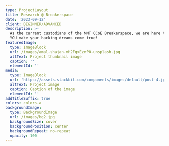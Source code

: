 ```yaml
---
type: ProjectLayout
title: Research @ Breakerspace
date: '2023-09-12'
client: BEGINNER/ADVANCED
description: >-
  As the current custodians of the NMT CCoE Breakerspace, we are here to help
  YOU make your hacking dreams come true!
featuredImage:
  type: ImageBlock
  url: /images/amal-shajan-mH2FqxEzrP0-unsplash.jpg
  altText: Project thumbnail image
  caption: ''
  elementId: ''
media:
  type: ImageBlock
  url: 'https://assets.stackbit.com/components/images/default/post-4.jpeg'
  altText: Project image
  caption: Caption of the image
  elementId: ''
addTitleSuffix: true
colors: colors-a
backgroundImage:
  type: BackgroundImage
  url: /images/bg2.jpg
  backgroundSize: cover
  backgroundPosition: center
  backgroundRepeat: no-repeat
  opacity: 100
---
```

